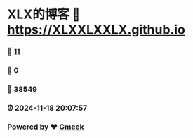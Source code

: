# XLX的博客 :link: https://XLXXLXXLX.github.io 
### :page_facing_up: [11](https://XLXXLXXLX.github.io/tag.html) 
### :speech_balloon: 0 
### :hibiscus: 38549 
### :alarm_clock: 2024-11-18 20:07:57 
### Powered by :heart: [Gmeek](https://github.com/Meekdai/Gmeek)
